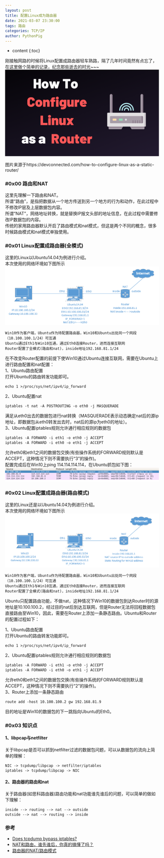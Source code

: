 ```yaml
---
layout: post
title: 配置Linux成为路由器
date: 2021-03-07 23:30:00
tags: 路由
categories: TCP/IP
author: PythonPig
---
```

* content
{:toc}

刚接触网路的时候将Linux配置成路由器轻车熟路，隔了几年时间竟然有点忘了，在这里做个简单的记录，纪念那些逝去的时光~~~  
![how to configure linux as a router](https://github.com/PythonPig/PythonPig.github.io/blob/master/images/配置linux成为路由器/how_to_configure_linux_as_a_router.png?raw=true)




图片来源于https://devconnected.com/how-to-configure-linux-as-a-static-router/

### \#0x00 路由和NAT
这里先理解一下路由和NAT。  
所谓“路由”，是指把数据从一个地方传送到另一个地方的行为和动作，在此过程中不修改IP层及上层数据包内容。  
所谓“NAT”，网络地址转换，就是替换IP报文头部的地址信息，在此过程中需要修改IP数据包的内容。  
传统的家用路由器默认开启了路由模式和nat模式，但这是两个不同的概念，很多时候路由模式和nat模式单独使用。  

### \#0x01 Linux配置成路由器(全模式)
这里的Linux以Ubuntu14.04为例进行介绍。  
本次使用的网络环境如下图所示
![network structure 1](https://github.com/PythonPig/PythonPig.github.io/blob/master/images/配置linux成为路由器/network%20structure%201.PNG?raw=true)
```
Win10作为客户端，Ubuntu作为待配置路由器，Win10和Ubuntu出处同一个网段（10.100.100.1/24）可互通
Ubuntu通过Eth1与Win10互通，通过Eth0连接Router，进而连接互联网
Router配置了全模式(路由和nat)，inside地址192.168.81.1/24
```
在不改变Router配置的前提下使Win10通过Ubuntu连接互联网，需要在Ubuntu上进行路由配置和nat配置：  
1、Ubuntu路由配置  
打开Ubuntu的路由转发功能即可。
```
echo 1 >/proc/sys/net/ipv4/ip_forward
```
2、Ubuntu配置nat  
```
iptables -t nat -A POSTROUTING -o eth0 -j MASQUERADE
```
满足从eth0出去的数据包进行nat转换（MASQUERADE表示动态确定nat后的源ip地址，即数据包从eth0转发出去时，nat后的源ip为eth0的地址）。  
3、Ubuntu配置iptables规则允许通行相应规则的数据包  
```
iptables -A FORWARD -i eth1 -o eth0 -j ACCEPT
iptables -A FORWARD -i eth0 -o eth1 -j ACCEPT
```
允许eth0和eth1之间的数据包交换(有些操作系统的FORWARD规则默认是ACCEPT，这种情况下则不需要执行“3”的操作)。  
配置完成后在Win10上ping 114.114.114.114，在Ubuntu抓包如下图：
![wireshark1](https://github.com/PythonPig/PythonPig.github.io/blob/master/images/配置linux成为路由器/wireshark.png?raw=true)

### \#0x02 Linux配置成路由器(路由模式)
这里的Linux还是以Ubuntu14.04为例进行介绍。  
本次使用的网络环境如下图所示
![network structure 2](https://github.com/PythonPig/PythonPig.github.io/blob/master/images/配置linux成为路由器/network%20structure%202.PNG?raw=true)
```
Win10作为客户端，Ubuntu作为待配置路由器，Win10和Ubuntu出处同一个网段（10.100.100.1/24）可互通
Ubuntu通过Eth1与Win10互通，通过Eth0连接Router，进而连接互联网
Router配置了全模式(路由和nat)，inside地址192.168.81.1/24
```
Ubuntu只配置路由功能，不做nat，这种情况下Win10的数据包到达Router时的源地址是10.100.100.2，经过目的nat后到达互联网，但是Router无法将回程数据包直接路由至Win10，因此，需要在Router上添加一条静态路由。Ubuntu和Router的配置过程如下：  
 
1、Ubuntu路由配置  
打开Ubuntu的路由转发功能即可。
```
echo 1 >/proc/sys/net/ipv4/ip_forward
```
2、Ubuntu配置iptables规则允许通行相应规则的数据包  
```
iptables -A FORWARD -i eth1 -o eth0 -j ACCEPT
iptables -A FORWARD -i eth0 -o eth1 -j ACCEPT
```
允许eth0和eth1之间的数据包交换(有些操作系统的FORWARD规则默认是ACCEPT，这种情况下则不需要执行“2”的操作)。  
3、Router上添加一条静态路由  
```
route add -host 10.100.100.2 gw 192.168.81.9
```
目的地址是Win10的数据包的下一跳指向Ubuntu的Eth0。  
### \#0x03 知识点
#### 1、libpcap与netfilter
关于libpcap是否可以抓到netfilter过滤的数据包问题，可以从数据包的流向上简单的理解：
```
NIC -> tcpdump/libpcap -> netfilter/iptables
iptables -> tcpdump/libpcap -> NIC 
```

#### 2、路由器的路由和nat
关于路由器(如思科路由器)路由功能和nat功能谁先谁后的问题，可以简单的做如下理解：
```
inside --> routing --> nat --> outside
outside --> nat --> routing --> inside
```
### 参考
* [Does tcpdump bypass iptables?](https://superuser.com/questions/925286/does-tcpdump-bypass-iptables)
* [NAT和路由，谁先谁后，你真的搞懂了吗？](https://zhuanlan.zhihu.com/p/49255466)
* [路由器的NAT/路由模式](https://www.jianshu.com/p/c1500b969e64)
